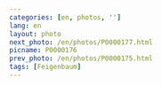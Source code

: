 ```yaml
---
categories: [en, photos, '']
lang: en
layout: photo
next_photo: /en/photos/P0000177.html
picname: P0000176
prev_photo: /en/photos/P0000175.html
tags: [Feigenbaum]
---
```

